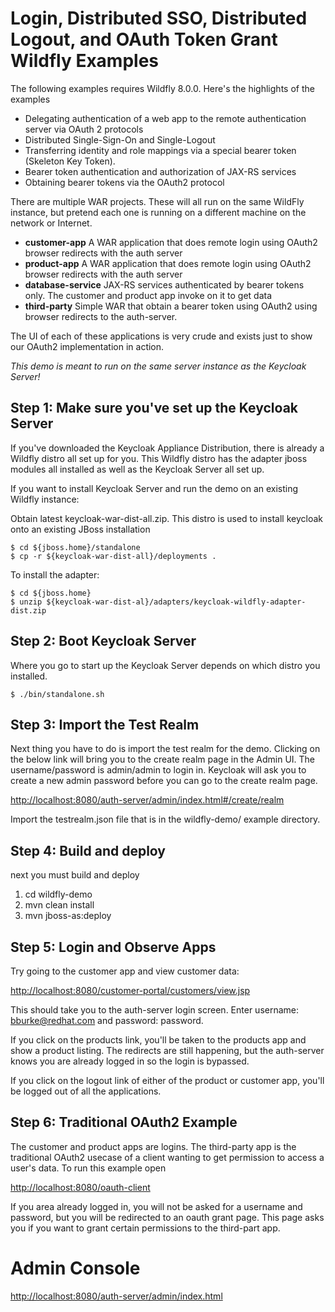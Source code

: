 Login, Distributed SSO, Distributed Logout, and OAuth Token Grant Wildfly Examples
===================================
The following examples requires Wildfly 8.0.0.  Here's the highlights of the examples
* Delegating authentication of a web app to the remote authentication server via OAuth 2 protocols
* Distributed Single-Sign-On and Single-Logout
* Transferring identity and role mappings via a special bearer token (Skeleton Key Token).
* Bearer token authentication and authorization of JAX-RS services
* Obtaining bearer tokens via the OAuth2 protocol

There are multiple WAR projects.  These will all run on the same WildFly instance, but pretend each one is running on a different
machine on the network or Internet.
* **customer-app** A WAR application that does remote login using OAuth2 browser redirects with the auth server
* **product-app** A WAR application that does remote login using OAuth2 browser redirects with the auth server
* **database-service** JAX-RS services authenticated by bearer tokens only. The customer and product app invoke on it to get data
* **third-party** Simple WAR that obtain a bearer token using OAuth2 using browser redirects to the auth-server.

The UI of each of these applications is very crude and exists just to show our OAuth2 implementation in action.

_This demo is meant to run on the same server instance as the Keycloak Server!_


Step 1: Make sure you've set up the Keycloak Server
--------------------------------------
If you've downloaded the Keycloak Appliance Distribution, there is already a Wildfly distro all set up for you.  This
Wildfly distro has the adapter jboss modules all installed as well as the Keycloak Server all set up.

If you want to install Keycloak Server and run the demo on an existing Wildfly instance:

Obtain latest keycloak-war-dist-all.zip.  This distro is used to install keycloak onto an existing JBoss installation

    $ cd ${jboss.home}/standalone
    $ cp -r ${keycloak-war-dist-all}/deployments .

To install the adapter:

    $ cd ${jboss.home}
    $ unzip ${keycloak-war-dist-al}/adapters/keycloak-wildfly-adapter-dist.zip

Step 2: Boot Keycloak Server
---------------------------------------
Where you go to start up the Keycloak Server depends on which distro you installed.

    $ ./bin/standalone.sh

Step 3: Import the Test Realm
---------------------------------------
Next thing you have to do is import the test realm for the demo.  Clicking on the below link will bring you to the
create realm page in the Admin UI.  The username/password is admin/admin to login in.  Keycloak will ask you to
create a new admin password before you can go to the create realm page.

[http://localhost:8080/auth-server/admin/index.html#/create/realm](http://localhost:8080/auth-server/admin/index.html#/create/realm)

Import the testrealm.json file that is in the wildfly-demo/ example directory.


Step 4: Build and deploy
---------------------------------------
next you must build and deploy

1. cd wildfly-demo
2. mvn clean install
3. mvn jboss-as:deploy

Step 5: Login and Observe Apps
---------------------------------------
Try going to the customer app and view customer data:

[http://localhost:8080/customer-portal/customers/view.jsp](http://localhost:8080/customer-portal/customers/view.jsp)

This should take you to the auth-server login screen.  Enter username: bburke@redhat.com and password: password.

If you click on the products link, you'll be taken to the products app and show a product listing.  The redirects
are still happening, but the auth-server knows you are already logged in so the login is bypassed.

If you click on the logout link of either of the product or customer app, you'll be logged out of all the applications.

Step 6: Traditional OAuth2 Example
----------------------------------
The customer and product apps are logins.  The third-party app is the traditional OAuth2 usecase of a client wanting
to get permission to access a user's data. To run this example open

[http://localhost:8080/oauth-client](http://localhost:8080/oauth-client)

If you area already logged in, you will not be asked for a username and password, but you will be redirected to
an oauth grant page.  This page asks you if you want to grant certain permissions to the third-part app.

Admin Console
==========================

[http://localhost:8080/auth-server/admin/index.html](http://localhost:8080/auth-server/admin/index.html)





